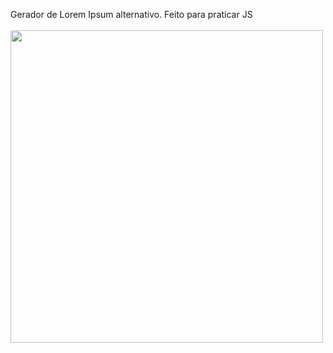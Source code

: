 
Gerador de Lorem Ipsum alternativo. Feito para praticar JS
<br><br>
<img width=500 src='teste.gif' />
